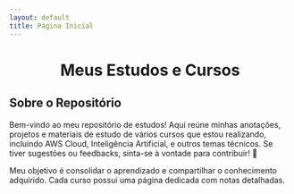 ```yaml
---
layout: default
title: Página Inicial
---
```


<h1 align="center">
   
Meus Estudos e Cursos

</h1>

## Sobre o Repositório

Bem-vindo ao meu repositório de estudos! Aqui reúne minhas anotações, projetos e materiais de estudo de vários cursos que estou realizando, incluindo AWS Cloud, Inteligência Artificial, e outros temas técnicos. Se tiver sugestões ou feedbacks, sinta-se à vontade para contribuir! 💖

Meu objetivo é consolidar o aprendizado e compartilhar o conhecimento adquirido. Cada curso possui uma página dedicada com notas detalhadas.
